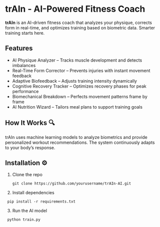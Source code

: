 # trAIn - AI-Powered Fitness Coach
**trAIn** is an AI-driven fitness coach that analyzes your physique, corrects form in real-time, and optimizes training based on biometric data. Smarter training starts here.

## Features 
- AI Physique Analyzer – Tracks muscle development and detects imbalances  
- Real-Time Form Corrector – Prevents injuries with instant movement feedback  
- Adaptive Biofeedback – Adjusts training intensity dynamically  
- Cognitive Recovery Tracker – Optimizes recovery phases for peak performance  
- Biomechanical Breakdown – Perfects movement patterns frame by frame  
- AI Nutrition Wizard – Tailors meal plans to support training goals  

## How It Works 🔍
trAIn uses machine learning models to analyze biometrics and provide personalized workout recommendations. The system continuously adapts to your body’s response.

## Installation ⚙️
1. Clone the repo  
   ```
   git clone https://github.com/yourusername/trAIn-AI.git
2. Install dependencies
  ```
   pip install -r requirements.txt
  ```
3. Run the AI model
  ```  
   python train.py
  ```
